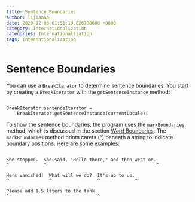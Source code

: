 ```yaml
---
title: Sentence Boundaries
author: lijiabao
date: 2020-12-06 01:51:19.826798600 +0800
category: Internationalization
categories: Internationalization
tags: Internationalization
---
```


# Sentence Boundaries

You can use a `BreakIterator` to determine sentence boundaries. You start by creating a `BreakIterator` with the `getSentenceInstance` method:

```

BreakIterator sentenceIterator =
    BreakIterator.getSentenceInstance(currentLocale);

```

To show the sentence boundaries, the program uses the `markBoundaries` method, which is discussed in the section [Word Boundaries](word.html). The `markBoundaries` method prints carets (^) beneath a string to indicate boundary positions. Here are some examples:

```

She stopped.  She said, "Hello there," and then went on.
^             ^                                         ^

He's vanished!  What will we do?  It's up to us.
^               ^                 ^             ^

Please add 1.5 liters to the tank.
^                                 ^

```
